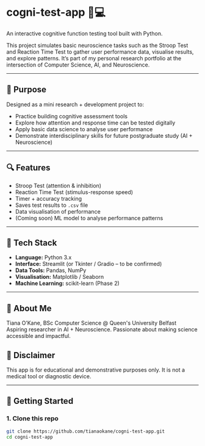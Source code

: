 # cogni-test-app 🧠💻

An interactive cognitive function testing tool built with Python.

This project simulates basic neuroscience tasks such as the Stroop Test and Reaction Time Test to gather user performance data, visualise results, and explore patterns. 
It’s part of my personal research portfolio at the intersection of Computer Science, AI, and Neuroscience.

---

## 🎯 Purpose

Designed as a mini research + development project to:
- Practice building cognitive assessment tools
- Explore how attention and response time can be tested digitally
- Apply basic data science to analyse user performance
- Demonstrate interdisciplinary skills for future postgraduate study (AI + Neuroscience)

---

## 🔍 Features

- Stroop Test (attention & inhibition)
- Reaction Time Test (stimulus-response speed)
- Timer + accuracy tracking
- Saves test results to `.csv` file
- Data visualisation of performance
- (Coming soon) ML model to analyse performance patterns

---

## 🧰 Tech Stack

- **Language:** Python 3.x
- **Interface:** Streamlit (or Tkinter / Gradio – to be confirmed)
- **Data Tools:** Pandas, NumPy
- **Visualisation:** Matplotlib / Seaborn
- **Machine Learning:** scikit-learn (Phase 2)

---

## 🧠 About Me

Tiana O’Kane,
BSc Computer Science @ Queen's University Belfast
Aspiring researcher in AI + Neuroscience. Passionate about making science accessible and impactful.

## 📌 Disclaimer
This app is for educational and demonstrative purposes only. It is not a medical tool or diagnostic device.

---

## 🚀 Getting Started

### 1. Clone this repo

```bash
git clone https://github.com/tianaokane/cogni-test-app.git
cd cogni-test-app

